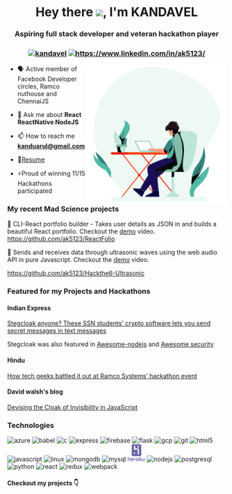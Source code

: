 <h1 align="center">Hey there <img src="https://media.giphy.com/media/hvRJCLFzcasrR4ia7z/giphy.gif" width="35px" />, I'm KANDAVEL</h1>
<h3 align="center">Aspiring full stack developer and veteran hackathon player</h3>
<h3 align="center">
<a href="https://kandavel.surge.sh" target="blank"><img align="center" src="https://mir-s3-cdn-cf.behance.net/projects/404/aa8a2b94014737.Y3JvcCwzMzY2LDI2MzMsMCww.png" alt="kandavel" height="50" width="50" /></a>
<a href="https://www.linkedin.com/in/ak5123" target="blank"><img align="center" src="https://cdn.jsdelivr.net/npm/simple-icons@3.0.1/icons/linkedin.svg" alt="https://www.linkedin.com/in/ak5123/" height="50" width="50" /></a>
</h3>

<img align="right" alt="GIF" src="https://github.com/AK5123/AK5123/blob/master/animation_300_kf8qq65w.gif?raw=true" width="320" height="320" />

- 🗣️ Active member of Facebook Developer circles, Ramco nuthouse and ChennaiJS 

- 💬 Ask me about **React  ReactNative  NodeJS**

- 📫 How to reach me **kanduarul@gmail.com**

- 📝[Resume](https://github.com/AK5123/Resume/raw/master/Kandavel_Resume.pdf)


- ⚡Proud of winning 11/15 Hackathons participated

### My recent Mad Science projects

🚀 CLI-React portfolio builder - Takes user details as JSON in and builds a beautiful React portfolio. Checkout the [demo](https://youtu.be/O7GDJ7d8MF0) video. 
https://github.com/ak5123/ReactFolio

🚀 Sends and receives data through  ultrasonic waves using the web audio API in pure Javascript. Checkout the [demo](https://res.cloudinary.com/dqmbs2chk/video/upload/v1598886336/demo_obb9eg.mp4) video.

https://github.com/ak5123/Hackthe6-Ultrasonic


### Featured for my Projects and Hackathons


#### Indian Express

[Stegcloak anyone? These SSN students' crypto software lets you send secret messages in text messages
](https://www.edexlive.com/happening/2020/jun/30/stegcloak-anyone-these-ssn-students-crypto-software-lets-you-send-secret-messages-in-text-messages-12968.html)

Stegcloak was also featured in [Awesome-nodejs](https://github.com/sindresorhus/awesome-nodejs) and [Awesome security](https://github.com/sbilly/awesome-security)

#### Hindu 

[How tech geeks battled it out at Ramco Systems’ hackathon event
](https://www.thehindu.com/sci-tech/technology/thinking-in-java/article30494245.ece)

#### David walsh's blog
[Devising the Cloak of Invisibility in JavaScript
](https://davidwalsh.name/javascript-steganography)


<!-- BLOG-POST-LIST:END -->



### Technologies
<p align="left"> <img src="https://www.vectorlogo.zone/logos/microsoft_azure/microsoft_azure-icon.svg" alt="azure" width="40" height="40"/> <img src="https://www.vectorlogo.zone/logos/babeljs/babeljs-icon.svg" alt="babel" width="40" height="40"/> <img src="https://devicons.github.io/devicon/devicon.git/icons/c/c-original.svg" alt="c" width="40" height="40"/> <img src="https://devicons.github.io/devicon/devicon.git/icons/express/express-original-wordmark.svg" alt="express" width="40" height="40"/> <img src="https://www.vectorlogo.zone/logos/firebase/firebase-icon.svg" alt="firebase" width="40" height="40"/> <img src="https://www.vectorlogo.zone/logos/pocoo_flask/pocoo_flask-icon.svg" alt="flask" width="40" height="40"/> <img src="https://www.vectorlogo.zone/logos/google_cloud/google_cloud-icon.svg" alt="gcp" width="40" height="40"/> <img src="https://www.vectorlogo.zone/logos/git-scm/git-scm-icon.svg" alt="git" width="40" height="40"/> <img src="https://devicons.github.io/devicon/devicon.git/icons/html5/html5-original-wordmark.svg" alt="html5" width="40" height="40"/> <img src="https://devicons.github.io/devicon/devicon.git/icons/javascript/javascript-original.svg" alt="javascript" width="40" height="40"/> <img src="https://devicons.github.io/devicon/devicon.git/icons/linux/linux-original.svg" alt="linux" width="40" height="40"/> <img src="https://devicons.github.io/devicon/devicon.git/icons/mongodb/mongodb-original-wordmark.svg" alt="mongodb" width="40" height="40"/> <img src="https://devicons.github.io/devicon/devicon.git/icons/mysql/mysql-original-wordmark.svg" alt="mysql" width="40" height="40"/> <svg height="40" width="40"viewBox="0 0 128 128">
<path fill="#6762A6" d="M39.3 89h53.3c4.6 0 8.3-3.7 8.3-8.3v-70.4c0-4.6-3.7-8.3-8.3-8.3h-53.3c-4.6 0-8.3 3.7-8.3 8.3v70.3c0 4.7 3.7 8.4 8.3 8.4zm38.2-75h10.8s-1.8 5-7.5 12h-10.4c3.7-4 7.1-12 7.1-12zm-20.5-.4v20.7s27-10.8 27 8.2v34.5h-8.8l-.2.1v-34.8s2.3-8.3-27.8 3.4c-.1.1-.1-32.1-.1-32.1h9.9zm-10 43.6l9.9 9.9-9.9 9.9v-19.8zM35.3 102.8c-4 0-7.3.5-9.7 1.4-.9 3.2-1.3 6.6-1.3 10.4 0 7 1.2 11.3 9.2 11.3 3.7 0 6.8-1.1 9.3-2.3l-.8-3.6c-2.4.9-5.5 1.7-8.2 1.7-3.5 0-4.6-.9-4.8-6.9h15v-2.2c0-6.1-2.2-9.8-8.7-9.8zm-6.3 9.2c.1-3 .3-3.8.5-4.7 1.9-.4 4.1-.4 5.6-.4 3.3 0 3.9 2.1 3.9 5.1h-10zM13.9 102.8c-2.7 0-4.9.7-7.9 1.5v-10.3h-4v31h4v-16.6c3-1 5-1.5 7-1.5 1 0 2 .5 2 1.7v16.9l.4-.4h4.6v-15.8c0-3.8-1.8-6.5-6.1-6.5zM122 103v17.4c-3 1-5.6 1.5-7.7 1.5-1 0-2.3-.5-2.3-1.7v-17.2h-4v16.7c0 3.7 1.3 6.3 5.6 6.3 2.7 0 7.4-.4 12.4-3.5v-19.5h-4zM103.8 103h-5.4c-1.3 3-3.2 7-5.6 9h-1.8v-18h-5v31h5v-10h2.1c2.8 3 4.6 7 6 10h5.6c-2.1-4-4.5-8.4-7.7-12.4 2.6-2.7 5-5.6 6.8-9.6zM48 125h4v-16.6c2-.8 5-1.1 7-1.2v-4c-3 .2-7 .9-11 3.1v18.7zM71.4 102.8c-6.1 0-10.3 3.2-10.3 11.7 0 8 3.2 11.5 10.3 11.5 6.1 0 10.3-3.2 10.3-11.7 0-8-3.2-11.5-10.3-11.5zm0 19.2c-4 0-5.7-1.4-5.7-7.5 0-5.6 2-7.7 5.7-7.7 4 0 5.7 1.4 5.7 7.5-.1 5.6-2.1 7.7-5.7 7.7z"></path>
</svg> <img src="https://devicons.github.io/devicon/devicon.git/icons/nodejs/nodejs-original-wordmark.svg" alt="nodejs" width="40" height="40"/> <img src="https://devicons.github.io/devicon/devicon.git/icons/postgresql/postgresql-original-wordmark.svg" alt="postgresql" width="40" height="40"/> <img src="https://devicons.github.io/devicon/devicon.git/icons/python/python-original.svg" alt="python" width="40" height="40"/> <img src="https://devicons.github.io/devicon/devicon.git/icons/react/react-original-wordmark.svg" alt="react" width="40" height="40"/> <img src="https://devicons.github.io/devicon/devicon.git/icons/redux/redux-original.svg" alt="redux" width="40" height="40"/> <img src="https://devicons.github.io/devicon/devicon.git/icons/webpack/webpack-original.svg" alt="webpack" width="40" height="40"/></p><p align="center">


#### Checkout my projects 👇

<!--
**AK5123/AK5123** is a ✨ _special_ ✨ repository because its `README.md` (this file) appears on your GitHub profile.
Here are some ideas to get you started:

- 🔭 I’m currently working on ...
- 🌱 I’m currently learning ...
- 👯 I’m looking to collaborate on ...
- 🤔 I’m looking for help with ...
- 💬 Ask me about ...
- 📫 How to reach me: ...
- 😄 Pronouns: ...
- ⚡ Fun fact: ...
--> 
